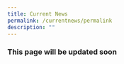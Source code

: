 ```yaml
---
title: Current News
permalink: /currentnews/permalink
description: ""
---
```

### This page will be updated soon